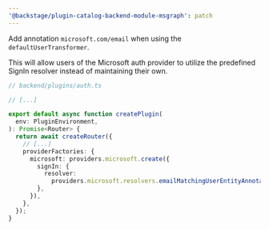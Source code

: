 ```yaml
---
'@backstage/plugin-catalog-backend-module-msgraph': patch
---
```


Add annotation `microsoft.com/email` when using the `defaultUserTransformer`.

This will allow users of the Microsoft auth provider to utilize the predefined
SignIn resolver instead of maintaining their own.

```typescript
// backend/plugins/auth.ts

// [...]

export default async function createPlugin(
  env: PluginEnvironment,
): Promise<Router> {
  return await createRouter({
    // [...]
    providerFactories: {
      microsoft: providers.microsoft.create({
        signIn: {
          resolver:
            providers.microsoft.resolvers.emailMatchingUserEntityAnnotation(),
        },
      }),
    },
  });
}
```
